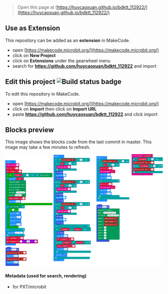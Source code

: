 
> Open this page at [https://huycaoxuan.github.io/bdktt_112922/](https://huycaoxuan.github.io/bdktt_112922/)

## Use as Extension

This repository can be added as an **extension** in MakeCode.

* open [https://makecode.microbit.org/](https://makecode.microbit.org/)
* click on **New Project**
* click on **Extensions** under the gearwheel menu
* search for **https://github.com/huycaoxuan/bdktt_112922** and import

## Edit this project ![Build status badge](https://github.com/huycaoxuan/bdktt_112922/workflows/MakeCode/badge.svg)

To edit this repository in MakeCode.

* open [https://makecode.microbit.org/](https://makecode.microbit.org/)
* click on **Import** then click on **Import URL**
* paste **https://github.com/huycaoxuan/bdktt_112922** and click import

## Blocks preview

This image shows the blocks code from the last commit in master.
This image may take a few minutes to refresh.

![A rendered view of the blocks](https://github.com/huycaoxuan/bdktt_112922/raw/master/.github/makecode/blocks.png)

#### Metadata (used for search, rendering)

* for PXT/microbit
<script src="https://makecode.com/gh-pages-embed.js"></script><script>makeCodeRender("{{ site.makecode.home_url }}", "{{ site.github.owner_name }}/{{ site.github.repository_name }}");</script>
